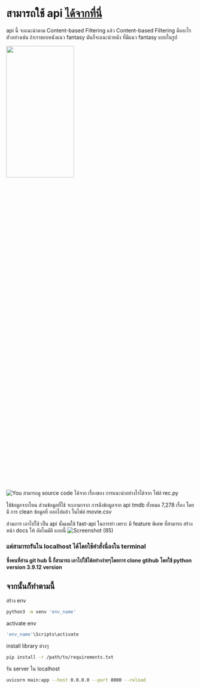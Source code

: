 
# สามารถใช้ api [ได้จากที่นี่](http://165.22.3.172:8000/docs)



api นี้ จะแนะนำตาม Content-based Filtering แล้ว Content-based Filtering คืออะไร ตัวอย่างเช่น 
ถ้าเราชอบหนังแนว fantasy มันก็จะแนะนำหนัง ที่มีแนว fantasy แบบในรูป

<img src="https://user-images.githubusercontent.com/98101484/201525513-2af1e7cf-d9b7-47b8-b991-d8e8cb4f4cd6.png"  width="60%" height="30%">

![You](https://user-images.githubusercontent.com/98101484/201525513-2af1e7cf-d9b7-47b8-b991-d8e8cb4f4cd6.png)
สามารถดู source code ได้จาก เรื่องของ การแนะนำอย่างไรได้จาก ไฟล์ rec.py

ใช้ข้อมูลจากไหน
ส่วนข้อมูลที่ใช้ จะเอามาจาก การดึงข้อมูลจาก api tmdb ทั้งหมด 7,278 เรื่อง 
โดยมี การ clean ข้อมูลที่ ออกไปแล้ว ในไฟล์ movie.csv
 
ส่วนการ เอาไปใช้ เป็น api นั้นผมใช้ fast-api ในการทำ เพราะ มี feature พิเศษ ที่สามารถ สร้าง หน้า docs ให้ อัตโนมัติ
แบบนี้ 
![Screenshot (85)](https://user-images.githubusercontent.com/98101484/201657351-ccd1ca55-ed9d-464b-982d-6c01c11177fd.png)
### แต่สามารถรันใน localhost ได้โดยใช้คำสั่งนี่ลงใน terminal

#### ซึ่งคนที่อ่าน git hub นี้ ก็สามารถ เอาไปใช้ได้อย่างง่ายๆโดยการ clone gtihub โดยใช้ python version 3.9.12 version 

## จากนั้นก็ทำตามนี้
สร้าง env
```bash
python3 -m venv 'env_name'
```

activate env
```bash
'env_name'\Scripts\activate
```
install library ต่างๆ
```bash
pip install -r /path/to/requirements.txt
```
รัน server ใน localhost
```bash
uvicorn main:app --host 0.0.0.0 --port 8000 --reload
```
